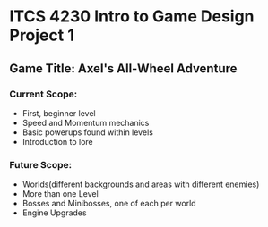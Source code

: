 # ITCS 4230 Intro to Game Design Project 1
## Game Title: Axel's All-Wheel Adventure

### Current Scope:
* First, beginner level
* Speed and Momentum mechanics 
* Basic powerups found within levels
* Introduction to lore

### Future Scope:
* Worlds(different backgrounds and areas with different enemies)
* More than one Level
* Bosses and Minibosses, one of each per world
* Engine Upgrades
